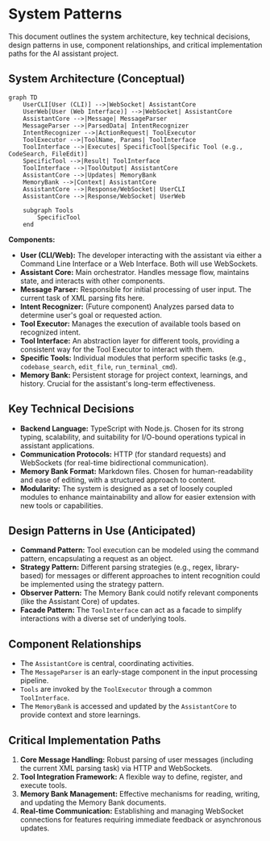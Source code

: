 # System Patterns

This document outlines the system architecture, key technical decisions, design patterns in use, component relationships, and critical implementation paths for the AI assistant project.

## System Architecture (Conceptual)

```mermaid
graph TD
    UserCLI[User (CLI)] -->|WebSocket| AssistantCore
    UserWeb[User (Web Interface)] -->|WebSocket| AssistantCore
    AssistantCore -->|Message| MessageParser
    MessageParser -->|ParsedData| IntentRecognizer
    IntentRecognizer -->|ActionRequest| ToolExecutor
    ToolExecutor -->|ToolName, Params| ToolInterface
    ToolInterface -->|Executes| SpecificTool[Specific Tool (e.g., CodeSearch, FileEdit)]
    SpecificTool -->|Result| ToolInterface
    ToolInterface -->|ToolOutput| AssistantCore
    AssistantCore -->|Updates| MemoryBank
    MemoryBank -->|Context| AssistantCore
    AssistantCore -->|Response/WebSocket| UserCLI
    AssistantCore -->|Response/WebSocket| UserWeb

    subgraph Tools
        SpecificTool
    end
```

**Components:**

-   **User (CLI/Web):** The developer interacting with the assistant via either a Command Line Interface or a Web Interface. Both will use WebSockets.
-   **Assistant Core:** Main orchestrator. Handles message flow, maintains state, and interacts with other components.
-   **Message Parser:** Responsible for initial processing of user input. The current task of XML parsing fits here.
-   **Intent Recognizer:** (Future component) Analyzes parsed data to determine user's goal or requested action.
-   **Tool Executor:** Manages the execution of available tools based on recognized intent.
-   **Tool Interface:** An abstraction layer for different tools, providing a consistent way for the Tool Executor to interact with them.
-   **Specific Tools:** Individual modules that perform specific tasks (e.g., `codebase_search`, `edit_file`, `run_terminal_cmd`).
-   **Memory Bank:** Persistent storage for project context, learnings, and history. Crucial for the assistant's long-term effectiveness.

## Key Technical Decisions

-   **Backend Language:** TypeScript with Node.js. Chosen for its strong typing, scalability, and suitability for I/O-bound operations typical in assistant applications.
-   **Communication Protocols:** HTTP (for standard requests) and WebSockets (for real-time bidirectional communication).
-   **Memory Bank Format:** Markdown files. Chosen for human-readability and ease of editing, with a structured approach to content.
-   **Modularity:** The system is designed as a set of loosely coupled modules to enhance maintainability and allow for easier extension with new tools or capabilities.

## Design Patterns in Use (Anticipated)

-   **Command Pattern:** Tool execution can be modeled using the command pattern, encapsulating a request as an object.
-   **Strategy Pattern:** Different parsing strategies (e.g., regex, library-based) for messages or different approaches to intent recognition could be implemented using the strategy pattern.
-   **Observer Pattern:** The Memory Bank could notify relevant components (like the Assistant Core) of updates.
-   **Facade Pattern:** The `ToolInterface` can act as a facade to simplify interactions with a diverse set of underlying tools.

## Component Relationships

-   The `AssistantCore` is central, coordinating activities.
-   The `MessageParser` is an early-stage component in the input processing pipeline.
-   `Tools` are invoked by the `ToolExecutor` through a common `ToolInterface`.
-   The `MemoryBank` is accessed and updated by the `AssistantCore` to provide context and store learnings.

## Critical Implementation Paths

1.  **Core Message Handling:** Robust parsing of user messages (including the current XML parsing task) via HTTP and WebSockets.
2.  **Tool Integration Framework:** A flexible way to define, register, and execute tools.
3.  **Memory Bank Management:** Effective mechanisms for reading, writing, and updating the Memory Bank documents.
4.  **Real-time Communication:** Establishing and managing WebSocket connections for features requiring immediate feedback or asynchronous updates. 